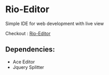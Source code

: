 Rio-Editor
==========

Simple IDE for web development with live view

Checkout : [Rio-Editor](http://insoochoo.github.io/Rio-Editor/)

Dependencies:
----------
   * Ace Editor
   * Jquery Splitter
